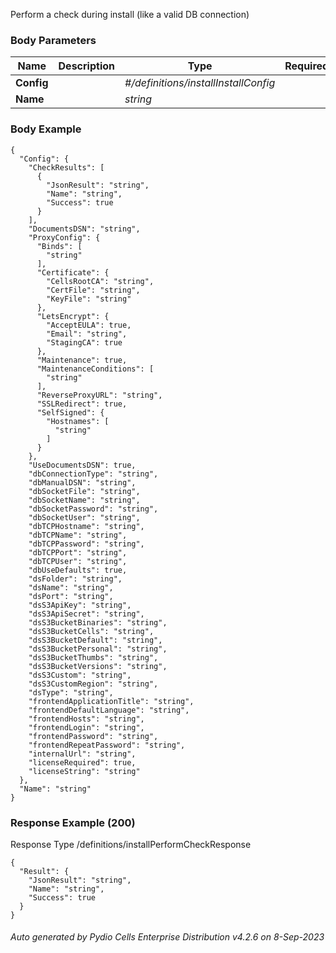 






 
Perform a check during install (like a valid DB connection)  


### Body Parameters

Name | Description | Type | Required
---|---|---|---
**Config** |  | _#/definitions/installInstallConfig_ |   
**Name** |  | _string_ |   


### Body Example
```
{
  "Config": {
    "CheckResults": [
      {
        "JsonResult": "string",
        "Name": "string",
        "Success": true
      }
    ],
    "DocumentsDSN": "string",
    "ProxyConfig": {
      "Binds": [
        "string"
      ],
      "Certificate": {
        "CellsRootCA": "string",
        "CertFile": "string",
        "KeyFile": "string"
      },
      "LetsEncrypt": {
        "AcceptEULA": true,
        "Email": "string",
        "StagingCA": true
      },
      "Maintenance": true,
      "MaintenanceConditions": [
        "string"
      ],
      "ReverseProxyURL": "string",
      "SSLRedirect": true,
      "SelfSigned": {
        "Hostnames": [
          "string"
        ]
      }
    },
    "UseDocumentsDSN": true,
    "dbConnectionType": "string",
    "dbManualDSN": "string",
    "dbSocketFile": "string",
    "dbSocketName": "string",
    "dbSocketPassword": "string",
    "dbSocketUser": "string",
    "dbTCPHostname": "string",
    "dbTCPName": "string",
    "dbTCPPassword": "string",
    "dbTCPPort": "string",
    "dbTCPUser": "string",
    "dbUseDefaults": true,
    "dsFolder": "string",
    "dsName": "string",
    "dsPort": "string",
    "dsS3ApiKey": "string",
    "dsS3ApiSecret": "string",
    "dsS3BucketBinaries": "string",
    "dsS3BucketCells": "string",
    "dsS3BucketDefault": "string",
    "dsS3BucketPersonal": "string",
    "dsS3BucketThumbs": "string",
    "dsS3BucketVersions": "string",
    "dsS3Custom": "string",
    "dsS3CustomRegion": "string",
    "dsType": "string",
    "frontendApplicationTitle": "string",
    "frontendDefaultLanguage": "string",
    "frontendHosts": "string",
    "frontendLogin": "string",
    "frontendPassword": "string",
    "frontendRepeatPassword": "string",
    "internalUrl": "string",
    "licenseRequired": true,
    "licenseString": "string"
  },
  "Name": "string"
}
```






### Response Example (200)
Response Type /definitions/installPerformCheckResponse

```
{
  "Result": {
    "JsonResult": "string",
    "Name": "string",
    "Success": true
  }
}
```




###### Auto generated by Pydio Cells Enterprise Distribution v4.2.6 on 8-Sep-2023
